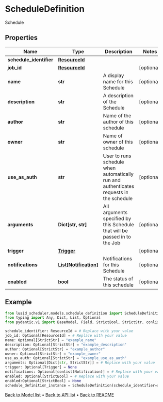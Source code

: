 # ScheduleDefinition

Schedule
## Properties
Name | Type | Description | Notes
------------ | ------------- | ------------- | -------------
**schedule_identifier** | [**ResourceId**](ResourceId.md) |  | 
**job_id** | [**ResourceId**](ResourceId.md) |  | [optional] 
**name** | **str** | A display name for this Schedule | [optional] 
**description** | **str** | A description of the Schedule | [optional] 
**author** | **str** | Name of the author of this schedule | [optional] 
**owner** | **str** | Name of owner of this schedule | [optional] 
**use_as_auth** | **str** | User to runs schedule when automatically run and authenticates  requests in the schedule | [optional] 
**arguments** | **Dict[str, str]** | All arguments specified by this Schedule that will be passed in to the Job | [optional] 
**trigger** | [**Trigger**](Trigger.md) |  | [optional] 
**notifications** | [**List[Notification]**](Notification.md) | Notifications for this Schedule | [optional] 
**enabled** | **bool** | The status of this schedule | [optional] 
## Example

```python
from lusid_scheduler.models.schedule_definition import ScheduleDefinition
from typing import Any, Dict, List, Optional
from pydantic.v1 import BaseModel, Field, StrictBool, StrictStr, conlist

schedule_identifier: ResourceId = # Replace with your value
job_id: Optional[ResourceId] = # Replace with your value
name: Optional[StrictStr] = "example_name"
description: Optional[StrictStr] = "example_description"
author: Optional[StrictStr] = "example_author"
owner: Optional[StrictStr] = "example_owner"
use_as_auth: Optional[StrictStr] = "example_use_as_auth"
arguments: Optional[Dict[str, StrictStr]] = # Replace with your value
trigger: Optional[Trigger] = None
notifications: Optional[conlist(Notification)] = # Replace with your value
enabled: Optional[StrictBool] = # Replace with your value
enabled:Optional[StrictBool] = None
schedule_definition_instance = ScheduleDefinition(schedule_identifier=schedule_identifier, job_id=job_id, name=name, description=description, author=author, owner=owner, use_as_auth=use_as_auth, arguments=arguments, trigger=trigger, notifications=notifications, enabled=enabled)

```

[Back to Model list](../README.md#documentation-for-models) &#8226; [Back to API list](../README.md#documentation-for-api-endpoints) &#8226; [Back to README](../README.md)

